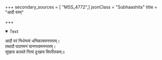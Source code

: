 +++
secondary_sources = [ "MSS_4772",]
jsonClass = "Subhaashita"
title = "आदौ वरम्"

+++

<details open><summary>Text</summary>

आदौ वरं निर्धनत्वं धनिकत्वमनन्तरम्।  
तथादौ पादगमनं यानगत्वमनन्तरम्।  
सुखाय कल्पते नित्यं दुःखाय विपरीतकम्॥
</details>

